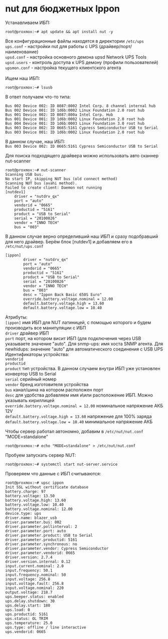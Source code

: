 # nut для бюджетных Ippon
Устанавливаем ИБП:
```
root@proxmox:~# apt update && apt install nut -y
```

Все конфигурационные файлы находятся в директории `/etc/ups` </br>
`ups.conf` - настройки nut для работы с UPS (драйвер/порт/наименование) </br>
`upsd.conf` - настройка основного демона upsd Network UPS Tools </br>
`upsd.users` - контроль доступа к UPS демону (профили пользователей) </br>
`upsmon.conf` - настройка текущего клиентского агента </br>
</br>
Ищем наш ИБП:
```
root@proxmox:~# lsusb
```
В ответ получаем что-то типа:
```
Bus 002 Device 002: ID 8087:8002 Intel Corp. 8 channel internal hub
Bus 002 Device 001: ID 1d6b:0002 Linux Foundation 2.0 root hub
Bus 001 Device 002: ID 8087:800a Intel Corp. Hub
Bus 001 Device 001: ID 1d6b:0002 Linux Foundation 2.0 root hub
Bus 004 Device 001: ID 1d6b:0003 Linux Foundation 3.0 root hub
Bus 003 Device 002: ID 0665:5161 Cypress Semiconductor USB to Serial
Bus 003 Device 001: ID 1d6b:0002 Linux Foundation 2.0 root hub
```
В данном случае, наш ИБП: </br>
`Bus 003 Device 002: ID 0665:5161 Cypress Semiconductor USB to Serial` </br>

Для поиска подходящего драйвера можно использовать авто сканнер nut-scanner
```
root@proxmox:~# nut-scanner 
Scanning USB bus.
No start IP, skipping NUT bus (old connect method)
Scanning NUT bus (avahi method).
Failed to create client: Daemon not running
[nutdev1]
	driver = "nutdrv_qx"
	port = "auto"
	vendorid = "0665"
	productid = "5161"
	product = "USB to Serial"
	serial = "20100826"
	vendor = "INNO TECH"
	bus = "003"
```
В данном случае верно определивший наш ИБП и сразу подобравший для него драйвер. Берём блок [nutdev1] и добавляем его в `/etc/nut/ups.conf`
```
[ippon]
        driver = "nutdrv_qx"
        port = "auto"
        vendorid = "0665"
        productid = "5161"
        product = "USB to Serial"
        serial = "20100826"
        vendor = "INNO TECH"
        bus = "003"
        desc = "Ippon Back Basic 650S Euro"
        override.battery.voltage.nominal = 12.00
        default.battery.voltage.high = 13.60
        default.battery.voltage.low = 10.40
```
Атрибуты: </br>
`[ippon]` имя ИБП для NUT латиницей, с помощью которого и будем производить все манипуляции с ИБП </br>
`driver` драйвер ИБП </br>
`port` порт, на котором висит ИБП (для подключения через USB указываете значение "auto". Для snmp-ups: имя хоста SNMP агента. Для newhidups: значение "auto" для автоматического соединения с USB UPS </br>
Идентификаторы устройства: </br>
`vendorid` </br>
`productid` </br>
`product` тип устройства. В данном случаем внутри ИБП уже установлен конвертор USB to Serial </br>
`serial` серийный номер </br>
`vendor` бренд изготовителя устройства </br>
`bus` канал/шина на котором расположен порт </br>
`desc` для удобства добавляем имя и\или расположение ИБП. Можно указывать кириллицей </br>
`override.battery.voltage.nominal = 12.00` номинальное напряжение АКБ 12V </br>
`default.battery.voltage.high = 13.60` напряжение для 100% заряда </br>
`default.battery.voltage.low = 10.40` минимальное напряжение АКБ </br>

Чтобы сервер работал автономно, добавим в `/etc/nut/nut.conf` "MODE=standalone" </br>
```
root@proxmox:~# echo "MODE=standalone" > /etc/nut/nut.conf
```
Пробуем запускать сервер NUT: </br>
```
root@proxmox:~# systemctl start nut-server.service
```
Проверяем что данные с ИБП считываются:
```
root@proxmox:~# upsc ippon
Init SSL without certificate database
battery.charge: 97
battery.voltage: 13.50
battery.voltage.high: 13.60
battery.voltage.low: 10.40
battery.voltage.nominal: 12.00
device.type: ups
driver.name: blazer_usb
driver.parameter.bus: 002
driver.parameter.pollinterval: 2
driver.parameter.port: auto
driver.parameter.product: USB to Serial
driver.parameter.productid: 5161
driver.parameter.synchronous: no
driver.parameter.vendor: Cypress Semiconductor
driver.parameter.vendorid: 0665
driver.version: 2.7.4
driver.version.internal: 0.12
input.current.nominal: 2.0
input.frequency: 50.1
input.frequency.nominal: 50
input.voltage: 256.8
input.voltage.fault: 256.8
input.voltage.nominal: 220
output.voltage: 218.7
ups.beeper.status: enabled
ups.delay.shutdown: 30
ups.delay.start: 180
ups.load: 0
ups.productid: 5161
ups.status: OL TRIM
ups.temperature: 25.0
ups.type: offline / line interactive
ups.vendorid: 0665
```
